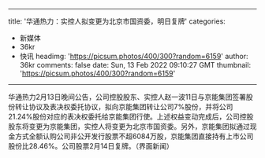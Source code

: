 
---
title: '华通热力：实控人拟变更为北京市国资委，明日复牌'
categories: 
 - 新媒体
 - 36kr
 - 快讯
headimg: 'https://picsum.photos/400/300?random=6159'
author: 36kr
comments: false
date: Sun, 13 Feb 2022 09:10:27 GMT
thumbnail: 'https://picsum.photos/400/300?random=6159'
---

<div>   
华通热力2月13日晚间公告，公司控股股东、实控人赵一波11日与京能集团签署股份转让协议及表决权委托协议，拟向京能集团转让公司7%股份，并将公司21.24%股份对应的表决权委托给京能集团行使。上述权益变动完成后，公司控股股东将变更为京能集团，实控人将变更为北京市国资委。另外，京能集团拟通过现金方式全额认购公司非公开发行股票不超6084万股，京能集团直接持有上市公司股份比28.46%。公司股票2月14日复牌。（界面新闻）  
</div>
            